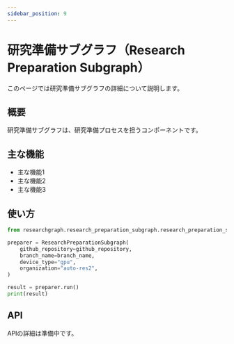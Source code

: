 ```yaml
---
sidebar_position: 9
---
```


# 研究準備サブグラフ（Research Preparation Subgraph）

このページでは研究準備サブグラフの詳細について説明します。

## 概要

研究準備サブグラフは、研究準備プロセスを担うコンポーネントです。

## 主な機能

- 主な機能1
- 主な機能2
- 主な機能3

## 使い方

```python
from researchgraph.research_preparation_subgraph.research_preparation_subgraph import ResearchPreparationSubgraph

preparer = ResearchPreparationSubgraph(
    github_repository=github_repository,
    branch_name=branch_name,
    device_type="gpu",
    organization="auto-res2",
)

result = preparer.run()
print(result)
```

## API

APIの詳細は準備中です。
